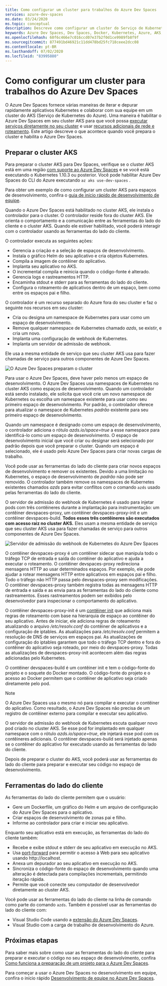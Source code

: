 ```yaml
---
title: Como configurar um cluster para trabalhos do Azure Dev Spaces
services: azure-dev-spaces
ms.date: 03/24/2020
ms.topic: conceptual
description: Descreve como configurar um cluster do Serviço de Kubernetes do Azure para trabalhos do Azure Dev Spaces
keywords: Azure Dev Spaces, Dev Spaces, Docker, Kubernetes, Azure, AKS, Serviço de Kubernetes do Azure, contêineres
ms.openlocfilehash: 60f6c466e7c016ccd07e37b2f0d1ce9989fb8f9f
ms.sourcegitcommit: 877491bd46921c11dd478bd25fc718ceee2dcc08
ms.contentlocale: pt-BR
ms.lasthandoff: 07/02/2020
ms.locfileid: "83995880"
---
```

# <a name="how-setting-up-a-cluster-for-azure-dev-spaces-works"></a>Como configurar um cluster para trabalhos do Azure Dev Spaces

O Azure Dev Spaces fornece várias maneiras de iterar e depurar rapidamente aplicativos Kubernetes e colaborar com sua equipe em um cluster do AKS (Serviço de Kubernetes do Azure). Uma maneira é habilitar o Azure Dev Spaces em seu cluster AKS para que você possa [executar serviços diretamente no seu cluster][how-it-works-up] e usar [recursos adicionais de rede e roteamento][how-it-works-routing]. Este artigo descreve o que acontece quando você prepara o cluster e habilita o Azure Dev Spaces.

## <a name="prepare-your-aks-cluster"></a>Preparar o cluster AKS

Para preparar o cluster AKS para Dev Spaces, verifique se o cluster AKS está em uma região [com suporte ao Azure Dev Spaces][supported-regions] e se você está executando o Kubernetes 1.10.3 ou posterior. Você pode habilitar Azure Dev Spaces do CLI do Azure executando `az aks use-dev-spaces` .

Para obter um exemplo de como configurar um cluster AKS para espaços de desenvolvimento, confira o [guia de início rápido de desenvolvimento de equipe][quickstart-team].

Quando o Azure Dev Spaces está habilitado no cluster AKS, ele instala o controlador para o cluster. O controlador reside fora do cluster AKS. Ele orienta o comportamento e a comunicação entre as ferramentas do lado do cliente e o cluster AKS. Quando ele estiver habilitado, você poderá interagir com o controlador usando as ferramentas do lado do cliente.

O controlador executa as seguintes ações:

* Gerencia a criação e a seleção de espaços de desenvolvimento.
* Instala o gráfico Helm do seu aplicativo e cria objetos Kubernetes.
* Compila a imagem de contêiner do aplicativo.
* Implanta seu aplicativo no AKS.
* O incremental compila e reinicia quando o código-fonte é alterado.
* Gerencia logs e rastreamentos HTTP.
* Encaminha stdout e stderr para as ferramentas do lado do cliente.
* Configura o roteamento de aplicativos dentro de um espaço, bem como entre os espaços pai e filho.

O controlador é um recurso separado do Azure fora do seu cluster e faz o seguinte nos recursos em seu cluster:

* Cria ou designa um namespace de Kubernetes para usar como um espaço de desenvolvimento.
* Remove qualquer namespace de Kubernetes chamado *azds*, se existir, e cria um novo.
* Implanta uma configuração de webhook de Kubernetes.
* Implanta um servidor de admissão de webhook.

Ele usa a mesma entidade de serviço que seu cluster AKS usa para fazer chamadas de serviço para outros componentes de Azure Dev Spaces.

![O Azure Dev Spaces preparam o cluster](media/how-dev-spaces-works/prepare-cluster.svg)

Para usar o Azure Dev Spaces, deve haver pelo menos um espaço de desenvolvimento. O Azure Dev Spaces usa namespaces de Kubernetes no cluster AKS como espaços de desenvolvimento. Quando um controlador está sendo instalado, ele solicita que você crie um novo namespace de Kubernetes ou escolha um namespace existente para usar como seu primeiro espaço de desenvolvimento. Por padrão, o controlador oferece para atualizar o namespace de Kubernetes *padrão* existente para seu primeiro espaço de desenvolvimento.

Quando um namespace é designado como um espaço de desenvolvimento, o controlador adiciona o rótulo *azds.io/space=true* a esse namespace para identificá-lo como um espaço de desenvolvimento. O espaço de desenvolvimento inicial que você criar ou designar será selecionado por padrão depois que você preparar o cluster. Quando um espaço é selecionado, ele é usado pelo Azure Dev Spaces para criar novas cargas de trabalho.

Você pode usar as ferramentas do lado do cliente para criar novos espaços de desenvolvimento e remover os existentes. Devido a uma limitação no Kubernetes, o espaço de desenvolvimento de *padrão* não pode ser removido. O controlador também remove os namespaces de Kubernetes existentes chamados *azds* para evitar conflitos com o comando `azds` usado pelas ferramentas do lado do cliente.

O servidor de admissão do webhook de Kubernetes é usado para injetar pods com três contêineres durante a implantação para instrumentação: um contêiner devspaces-proxy, um contêiner devspaces-proxy-init e um contêiner devspaces-build. **Todos esses três contêineres são executados com acesso raiz no cluster AKS.** Eles usam a mesma entidade de serviço que seu cluster AKS usa para fazer chamadas de serviço para outros componentes de Azure Dev Spaces.

![Servidor de admissão do webhook de Kubernetes do Azure Dev Spaces](media/how-dev-spaces-works/kubernetes-webhook-admission-server.svg)

O contêiner devspaces-proxy é um contêiner sidecar que manipula todo o tráfego TCP de entrada e saída do contêiner do aplicativo e ajuda a executar o roteamento. O contêiner devspaces-proxy redireciona mensagens HTTP ao usar determinados espaços. Por exemplo, ele pode ajudar a rotear mensagens HTTP entre aplicativos em espaços pai e filho. Todo o tráfego não HTTP passa pelo devspaces-proxy sem modificações. O contêiner devspaces-proxy também registra todas as mensagens HTTP de entrada e saída e as envia para as ferramentas do lado do cliente como rastreamentos. Esses rastreamentos podem ser exibidos pelo desenvolvedor para inspecionar o comportamento do aplicativo.

O contêiner devspaces-proxy-init é um [contêiner init](https://kubernetes.io/docs/concepts/workloads/pods/init-containers/) que adiciona mais regras de roteamento com base na hierarquia de espaço ao contêiner do seu aplicativo. Antes de iniciar, ele adiciona regras de roteamento atualizando o arquivo */etc/resolv.conf* do contêiner de aplicativos e a configuração de iptables. As atualizações para */etc/resolv.conf* permitem a resolução de DNS de serviços em espaços pai. As atualizações de configuração do iptables garantem que todo o tráfego TCP dentro e fora do contêiner do aplicativo seja roteado, por meio do devspaces-proxy. Todas as atualizações de devspaces-proxy-init acontecem além das regras adicionadas pelo Kubernetes.

O contêiner devspaces-build é um contêiner init e tem o código-fonte do projeto e o soquete do Docker montado. O código-fonte do projeto e o acesso ao Docker permitem que o contêiner de aplicativo seja criado diretamente pelo pod.

> [!NOTE]
> O Azure Dev Spaces usa o mesmo nó para compilar e executar o contêiner do aplicativo. Como resultado, o Azure Dev Spaces não precisa de um registro de contêiner externo para compilar e executar seu aplicativo.

O servidor de admissão do webhook de Kubernetes escuta qualquer novo pod criado no cluster AKS. Se esse pod for implantado em qualquer namespace com o rótulo *azds.io/space=true*, ele injetará esse pod com os contêineres adicionais. O contêiner devspaces-build será injetado apenas se o contêiner do aplicativo for executado usando as ferramentas do lado do cliente.

Depois de preparar o cluster do AKS, você poderá usar as ferramentas do lado do cliente para preparar e executar seu código no espaço de desenvolvimento.

## <a name="client-side-tooling"></a>Ferramentas do lado do cliente

As ferramentas do lado do cliente permitem que o usuário:
* Gere um Dockerfile, um gráfico do Helm e um arquivo de configuração do Azure Dev Spaces para o aplicativo.
* Criar espaços de desenvolvimento de zonas pai e filho.
* Informe ao controlador para criar e iniciar seu aplicativo.

Enquanto seu aplicativo está em execução, as ferramentas do lado do cliente também:
* Recebe e exibe stdout e stderr de seu aplicativo em execução no AKS.
* Usa [port-forward](https://kubernetes.io/docs/tasks/access-application-cluster/port-forward-access-application-cluster/) para permitir o acesso à Web para seu aplicativo usando http:\//localhost.
* Anexa um depurador ao seu aplicativo em execução no AKS.
* Sincroniza o código-fonte do espaço de desenvolvimento quando uma alteração é detectada para compilações incrementais, permitindo iteração rápida.
* Permite que você conecte seu computador de desenvolvedor diretamente ao cluster AKS.

Você pode usar as ferramentas do lado do cliente na linha de comando como parte do comando `azds`. Também é possível usar as ferramentas do lado do cliente com:

* Visual Studio Code usando a [extensão do Azure Dev Spaces](https://marketplace.visualstudio.com/items?itemName=azuredevspaces.azds).
* Visual Studio com a carga de trabalho de desenvolvimento do Azure.

## <a name="next-steps"></a>Próximas etapas

Para saber mais sobre como usar as ferramentas do lado do cliente para preparar e executar o código no seu espaço de desenvolvimento, confira [Como funciona a preparação de um projeto para o Azure Dev Spaces][how-it-works-prep].

Para começar a usar o Azure Dev Spaces no desenvolvimento em equipe, confira o início rápido [Desenvolvimento de equipe no Azure Dev Spaces][quickstart-team].

[how-it-works-prep]: how-dev-spaces-works-prep.md
[how-it-works-routing]: how-dev-spaces-works-routing.md
[how-it-works-up]: how-dev-spaces-works-up.md
[supported-regions]: https://azure.microsoft.com/global-infrastructure/services/?products=kubernetes-service
[quickstart-team]: quickstart-team-development.md